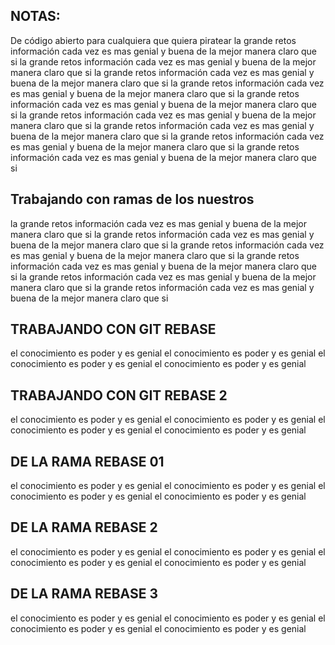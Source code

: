 ## NOTAS:

De código abierto para cualquiera que quiera piratear
la grande retos información cada vez es mas genial y buena de la mejor manera claro que si
la grande retos información cada vez es mas genial y buena de la mejor manera claro que si
la grande retos información cada vez es mas genial y buena de la mejor manera claro que si
la grande retos información cada vez es mas genial y buena de la mejor manera claro que si
la grande retos información cada vez es mas genial y buena de la mejor manera claro que si
la grande retos información cada vez es mas genial y buena de la mejor manera claro que si
la grande retos información cada vez es mas genial y buena de la mejor manera claro que si
la grande retos información cada vez es mas genial y buena de la mejor manera claro que si
la grande retos información cada vez es mas genial y buena de la mejor manera claro que si

## Trabajando con ramas de los nuestros

la grande retos información cada vez es mas genial y buena de la mejor manera claro que si
la grande retos información cada vez es mas genial y buena de la mejor manera claro que si
la grande retos información cada vez es mas genial y buena de la mejor manera claro que si
la grande retos información cada vez es mas genial y buena de la mejor manera claro que si
la grande retos información cada vez es mas genial y buena de la mejor manera claro que si
la grande retos información cada vez es mas genial y buena de la mejor manera claro que si

## TRABAJANDO CON GIT REBASE

el conocimiento es poder y es genial
el conocimiento es poder y es genial
el conocimiento es poder y es genial
el conocimiento es poder y es genial
## TRABAJANDO CON GIT REBASE 2

el conocimiento es poder y es genial
el conocimiento es poder y es genial
el conocimiento es poder y es genial
el conocimiento es poder y es genial
## DE LA RAMA REBASE 01

el conocimiento es poder y es genial
el conocimiento es poder y es genial
el conocimiento es poder y es genial
el conocimiento es poder y es genial
## DE LA RAMA REBASE 2

el conocimiento es poder y es genial
el conocimiento es poder y es genial
el conocimiento es poder y es genial
el conocimiento es poder y es genial
## DE LA RAMA REBASE 3

el conocimiento es poder y es genial
el conocimiento es poder y es genial
el conocimiento es poder y es genial
el conocimiento es poder y es genial
